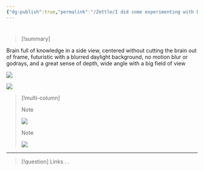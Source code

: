 ```yaml
---
{"dg-publish":true,"permalink":"/Zettle/I did some experimenting with Dall-e 2/","title":"> [!summary] ","tags":["Ensayo"],"created":"2023-08-31T18:14:02.924-05:00","updated":"2023-09-08T19:36:15.898-05:00"}
---
```



#

> [!summary] 
> 
Brain full of knowledge in a side view, centered without cutting the brain out of frame, futuristic with a blurred daylight background, no motion blur or godrays, and a great sense of depth, wide angle with a big field of view


![](https://oaidalleapiprodscus.blob.core.windows.net/private/org-UaGkYBH2Vsuhxo9PKJPzrPng/user-lDme9FuFGOaU8SQWs4FBGrzW/img-aNN97bphHr0O50ec2Vku20yh.png?st=2023-08-31T22%3A12%3A55Z&se=2023-09-01T00%3A12%3A55Z&sp=r&sv=2021-08-06&sr=b&rscd=inline&rsct=image/png&skoid=6aaadede-4fb3-4698-a8f6-684d7786b067&sktid=a48cca56-e6da-484e-a814-9c849652bcb3&skt=2023-08-31T00%3A34%3A51Z&ske=2023-09-01T00%3A34%3A51Z&sks=b&skv=2021-08-06&sig=NtSTJF50uTcqlutdT2woy5ROelDodBoDcM1a3Ij097E%3D)



![](https://oaidalleapiprodscus.blob.core.windows.net/private/org-UaGkYBH2Vsuhxo9PKJPzrPng/user-lDme9FuFGOaU8SQWs4FBGrzW/img-jWGlLZE7ZnJ9Y8Q3mMTZpfHF.png?st=2023-08-31T22%3A11%3A40Z&se=2023-09-01T00%3A11%3A40Z&sp=r&sv=2021-08-06&sr=b&rscd=inline&rsct=image/png&skoid=6aaadede-4fb3-4698-a8f6-684d7786b067&sktid=a48cca56-e6da-484e-a814-9c849652bcb3&skt=2023-08-31T00%3A34%3A59Z&ske=2023-09-01T00%3A34%3A59Z&sks=b&skv=2021-08-06&sig=dT0t2WfKOuIZfq3asVHQ3DZsXeKdkeWPB%2B3qLX88rfg%3D)

> [!multi-column]
> 
> > [!NOTE]
> > ![](https://oaidalleapiprodscus.blob.core.windows.net/private/org-UaGkYBH2Vsuhxo9PKJPzrPng/user-lDme9FuFGOaU8SQWs4FBGrzW/img-uGY4B6EWJPzjb8KXOa6WInkW.png?st=2023-08-31T22%3A07%3A32Z&se=2023-09-01T00%3A07%3A32Z&sp=r&sv=2021-08-06&sr=b&rscd=inline&rsct=image/png&skoid=6aaadede-4fb3-4698-a8f6-684d7786b067&sktid=a48cca56-e6da-484e-a814-9c849652bcb3&skt=2023-08-31T00%3A34%3A43Z&ske=2023-09-01T00%3A34%3A43Z&sks=b&skv=2021-08-06&sig=9cOBWKR%2B57SbET0BNf2vyTGP1McwdQlWAnJWwyPDs4A%3D)
> > 
> 
> > [!NOTE]
> > 
> > ![](https://oaidalleapiprodscus.blob.core.windows.net/private/org-UaGkYBH2Vsuhxo9PKJPzrPng/user-lDme9FuFGOaU8SQWs4FBGrzW/img-HxMVzmsoCGC0LOupVkjGFgeM.png?st=2023-08-31T22%3A06%3A05Z&se=2023-09-01T00%3A06%3A05Z&sp=r&sv=2021-08-06&sr=b&rscd=inline&rsct=image/png&skoid=6aaadede-4fb3-4698-a8f6-684d7786b067&sktid=a48cca56-e6da-484e-a814-9c849652bcb3&skt=2023-08-31T00%3A34%3A21Z&ske=2023-09-01T00%3A34%3A21Z&sks=b&skv=2021-08-06&sig=4gzFNenKMuDfX5OHi6NXmxHpoZGidFA7nfwb9Q1pzpQ%3D)
> > 
> 

> 

- - - 
> [!question] Links
> .
> .
